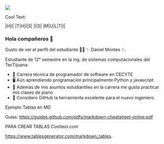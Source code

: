 ![](https://images.cooltext.com/5508510.png)

<a href="https://www.amadeusescuelademusica.es/descubriendo-los-instrumentos-el-piano/" target="_top"><img src="https://cooltext.com/images/ct_pixel.gif" width="80" height="15" alt="Cool Text: Logo and Graphics Generator" border="0" /></a>


|H|I|    |T|H|I|S|   |I|S|   |M|U|L|T|I|

### Hola compañeros 👋

Gusto de ver el perfil del estudiante 👨‍🏫 ✨ Daniel Montes ✨.

Estudiante de 12° semestre en la ing. de sistemas computacionales del TecTijuana:

- 🔭 Carrera técnica de programador de software en CECYTE
- 🖥  Aún aprendiendo programación principalmente Python y javascript.
- 📲 Además de mis asuntos estudiantiles en la carrera me gusta practicar mis clases de piano
- 🤔 Considero GitHub la herramienta excelente para el nuevo ingeniero.


Ejemplo Tablas en MD




Guias:
https://guides.github.com/pdfs/markdown-cheatsheet-online.pdf

PARA CREAR TABLAS
Cooltext.com

https://www.tablesgenerator.com/markdown_tables. 
